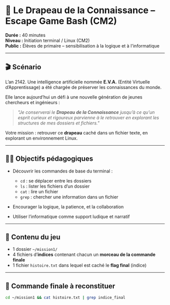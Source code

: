 # 🧪 Le Drapeau de la Connaissance – Escape Game Bash (CM2)

**Durée :** 40 minutes  
**Niveau :** Initiation terminal / Linux (CM2)  
**Public :** Élèves de primaire – sensibilisation à la logique et à l'informatique

---

## 🎬 Scénario

L’an 2142. Une intelligence artificielle nommée **E.V.A.** (Entité Virtuelle d’Apprentissage) a été chargée de préserver les connaissances du monde.

Elle lance aujourd’hui un défi à une nouvelle génération de jeunes chercheurs et ingénieurs :

> _"Je conserverai le **Drapeau de la Connaissance** jusqu’à ce qu’un esprit curieux et rigoureux parvienne à le retrouver en explorant les structures de mes dossiers et fichiers."_

Votre mission : retrouver ce **drapeau** caché dans un fichier texte, en explorant un environnement Linux.

---

## 🧑‍🔬 Objectifs pédagogiques

- Découvrir les commandes de base du terminal :
  - `cd` : se déplacer entre les dossiers
  - `ls` : lister les fichiers d’un dossier
  - `cat` : lire un fichier
  - `grep` : chercher une information dans un fichier

- Encourager la logique, la patience, et la collaboration
- Utiliser l’informatique comme support ludique et narratif

---

## 🧩 Contenu du jeu

- 1 dossier `~/mission1/`
- 4 fichiers d’**indices** contenant chacun un **morceau de la commande finale**
- 1 fichier `histoire.txt` dans lequel est caché le **flag final** (indice)

---

## 🏁 Commande finale à reconstituer

```bash
cd ~/mission1 && cat histoire.txt | grep indice_final
